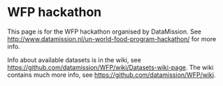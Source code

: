 # WFP hackathon

This page is for the WFP hackathon organised by DataMission. See http://www.datamission.nl/un-world-food-program-hackathon/ for more info.

Info about available datasets is in the wiki, see https://github.com/datamission/WFP/wiki/Datasets-wiki-page. The wiki contains much more info, see https://github.com/datamission/WFP/wiki.